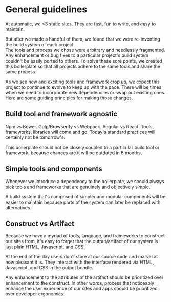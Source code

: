 # General guidelines

At automatic, we <3 static sites. They are fast, fun to write, and easy to maintain. 

But after we made a handful of them, we found that we were re-inventing the build system of each project.  
The tools and process we chose were arbitrary and needlessly fragmented. 
Any enhancement or bug fixes to a particular project's build system couldn't be easily ported to others. 
To solve these sore points, we created this boilerplate so that all projects adhere to the same tools and share the same process. 

As we see new and exciting tools and framework crop up, we expect this project to continue to evolve to keep up with the pace.
There will be times when we need to incorporate new dependencies or swap out existing ones. 
Here are some guiding principles for making those changes.

## Build tool and framework agnostic

Npm vs Bower. Gulp/Browserify vs Webpack. Angular vs React. Tools, frameworks, libraries will come and go. Today's standard practices will certainly not be tomorrow's. 

This boilerplate should not be closely coupled to a particular build tool or framework, because chances are it will be outdated in 6 months. 

## Simple tools and components

Whenever we introduce a dependency to the boilerplate, we should always pick tools and frameworks that are genuinely and objectively simple. 

A build system that's composed of simpler and modular components will be easier to maintain because parts of the system can later be replaced with alternatives. 

## Construct vs Artifact

Because we have a myriad of tools, language, and frameworks to construct our sites from, it's easy to forget that the output/artifact of our system is just plain HTML, Javascript, and CSS.

At the end of the day users don't stare at our source code and marvel at how pleasant it is. They interact with the interface rendered via HTML, Javascript, and CSS in the output bundle.

Any enhancement to the attributes of the artifact should be prioritized over enhancement to the construct. In other words, process that noticeably enhance the user experience of our sites and apps should be prioritized over developer ergonomics.
